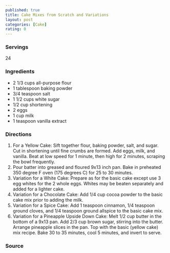 ```yaml
---
published: true
title: Cake Mixes from Scratch and Variations
layout: post
categories: [Cake]
rating: 0
---
```

### Servings
24

### Ingredients
- 2 1/3 cups all-purpose flour
- 1 tablespoon baking powder
- 3/4 teaspoon salt
- 1 1/2 cups white sugar
- 1/2 cup shortening
- 2 eggs
- 1 cup milk
- 1 teaspoon vanilla extract

### Directions
1. For a Yellow Cake: Sift together flour, baking powder, salt, and sugar. Cut in shortening until fine crumbs are formed. Add eggs, milk, and vanilla. Beat at low speed for 1 minute, then high for 2 minutes, scraping the bowl frequently.
2. Pour batter into greased and floured 9x13 inch pan. Bake in preheated 350 degree F oven (175 degrees C) for 25 to 30 minutes.
3. Variation for a White Cake: Prepare as for the basic cake except use 3 egg whites for the 2 whole eggs. Whites may be beaten separately and added for a lighter cake.
4. Variation for a Chocolate Cake: Add 1/4 cup cocoa powder to the basic cake mix prior to adding the milk.
5. Variation for a Spice Cake: Add 1 teaspoon cinnamon, 1/4 teaspoon ground cloves, and 1/4 teaspoon ground allspice to the basic cake mix.
6. Variation for a Pineapple Upside Down Cake: Melt 1/2 cup butter in the bottom of a 9x13 pan. Add 2/3 cup brown sugar, stirring into the butter. Arrange pineapple slices in the pan. Top with the basic (yellow cake) mix recipe. Bake 30 to 35 minutes, cool 5 minutes, and invert to serve.

### Source

